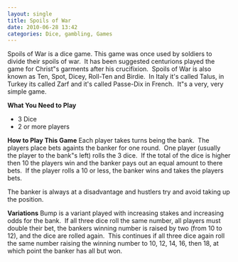 ```yaml
---
layout: single
title: Spoils of War
date: 2010-06-28 13:42
categories: Dice, gambling, Games
---
```

Spoils of War is a dice game.
This game was once used by soldiers to divide their spoils of war.  It has been suggested centurions played the game for Christ&quot;s garments after his crucifixion.  Spoils of War is also known as Ten, Spot, Dicey, Roll-Ten and Birdie.  In Italy it's called Talus, in Turkey its called Zarf and it's called Passe-Dix in French.  It&quot;s a very, very simple game.

<strong>What You Need to Play</strong>
<ul>
	<li>3 Dice</li>
	<li>2 or more players</li>
</ul>
<strong>How to Play This Game</strong>
Each player takes turns being the bank.  The players place bets againts the banker for one round.  One player (usually the player to the bank&quot;s left) rolls the 3 dice.  If the total of the dice is higher then 10 the players win and the banker pays out an equal amount to there bets.  If the player rolls a 10 or less, the banker wins and takes the players bets.

The banker is always at a disadvantage and hustlers try and avoid taking up the position.

<strong>Variations</strong>
Bump is a variant played with increasing stakes and increasing odds for the bank.  If all three dice roll the same number, all players must double their bet, the bankers winning number is raised by two (from 10 to 12), and the dice are rolled again.  This continues if all three dice again roll the same number raising the winning number to 10, 12, 14, 16, then 18, at which point the banker has all but won.
